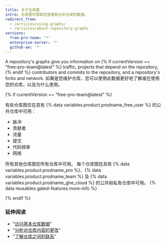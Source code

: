 ```yaml
---
title: 关于仓库图
intro: 仓库图可帮助您查看和分析仓库的数据。
redirect_from:
  - /articles/using-graphs/
  - /articles/about-repository-graphs
versions:
  free-pro-team: '*'
  enterprise-server: '*'
  github-ae: '*'
---
```


A repository's graphs give you information on {% if currentVersion == "free-pro-team@latest" %} traffic, projects that depend on the repository,{% endif %} contributors and commits to the repository, and a repository's forks and network. 如果是您维护仓库，您可以使用此数据更好地了解谁在使用您的仓库，以及为什么使用。

{% if currentVersion == "free-pro-team@latest" %}

有些仓库图仅在具有 {% data variables.product.prodname_free_user %} 的公共仓库中可用：
- 脉冲
- 贡献者
- 流量
- 提交
- 代码频率
- 网络

所有其他仓库图在所有仓库中可用。 每个仓库图在具有 {% data variables.product.prodname_pro %}、{% data variables.product.prodname_team %} 及 {% data variables.product.prodname_ghe_cloud %} 的公共和私有仓库中可用。 {% data reusables.gated-features.more-info %}

{% endif %}

### 延伸阅读

- "[访问基本仓库数据](/articles/accessing-basic-repository-data)"
- "[分析对仓库内容的更改](/articles/analyzing-changes-to-a-repository-s-content)"
- "[了解仓库之间的联系](/articles/understanding-connections-between-repositories)"
